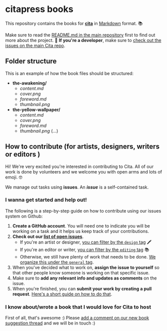 # citapress books

This repository contains the books for **[cita](http://citapress.org)** in [Markdown](https://guides.github.com/features/mastering-markdown/) format. 📚

Make sure to read the [README.md in the main repository](https://github.com/citapress/citapress) first to find out more about the project. 💙 **If you're a developer**, make sure to [check out the issues on the main Cita repo](https://github.com/citapress/citapress/labels/development).

## Folder structure

This is an example of how the book files should be structured:

* **the-awakening/**
    * *content.md*
    * *cover.png*
    * *foreword.md*
    * *thumbnail.png*
* **the-yellow-wallpaper/**
    * *content.md*
    * *cover.png*
    * *foreword.md*
    * *thumbnail.png*
(...)

## How to contribute (for artists, designers, writers or editors )

Hi! We're very excited you're interested in contributing to Cita. All of our work is done by volunteers and we welcome you with open arms and lots of emoji. 🤓

We manage out tasks using **issues**. An ***issue*** is a self-contained task. 

### I wanna get started and help out!

The following is a step-by-step guide on how to contribute using our issues system on Github:

1. **Create a GitHub account**. You will need one to indicate you will be working on a task and it helps us keep track of your contributions.
2. **Check out our [list of open issues](https://github.com/citapress/books/issues)**.
    - If you're an artist or designer, [you can filter by the `design` tag](https://github.com/citapress/books/issues?q=is%3Aissue+is%3Aopen+label%3Adesign) 🖍
    - If you're an editor or writer, [you can filter by the `editing` tag](https://github.com/citapress/books/issues?q=is%3Aissue+is%3Aopen+label%3Aediting) 📚
    - Otherwise, we still have plenty of work that needs to be done. [We organize this under the `general` tag](https://github.com/citapress/books/issues?q=is%3Aissue+is%3Aopen+label%3Ageneral).
3. When you've decided what to work on, **assign the issue to yourself** so that other people know someone is working on that specific issue.
4. Make sure to **add any relevant info and updates as comments** on the issue.
5. When you're finished, you can **submit your work by creating a pull request**. [Here's a short guide on how to do that](#).  

### I know about/wrote a book that I would love for Cita to host

First of all, that's awesome :) Please [add a comment on our new book suggestion thread](https://github.com/citapress/books/issues/8) and we will be in touch :)
